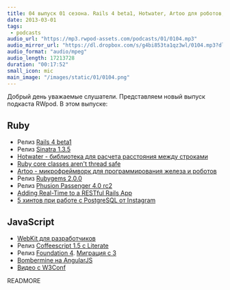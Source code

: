 ```yaml
---
title: 04 выпуск 01 сезона. Rails 4 beta1, Hotwater, Artoo для роботов, а WebKit для разработчиков
date: 2013-03-01
tags:
 - podcasts
audio_url: "https://mp3.rwpod-assets.com/podcasts/01/0104.mp3"
audio_mirror_url: "https://dl.dropbox.com/s/g4bi853ta1qz3wl/0104.mp3?dl=1"
audio_format: "audio/mpeg"
audio_length: 17213728
duration: "00:17:52"
small_icon: mic
main_image: "/images/static/01/0104.png"
---
```


Добрый день уважаемые слушатели. Представляем новый выпуск подкаста RWpod. В этом выпуске:

## Ruby

 - Релиз [Rails 4 beta1](http://weblog.rubyonrails.org/2013/2/25/Rails-4-0-beta1/)
 - Релиз [Sinatra 1.3.5](http://www.rubyflow.com/items/8970-sinatra-1-3-5-release)
 - [Hotwater - библиотека для расчета расстояния между строками](https://github.com/colinsurprenant/hotwater)
 - [Ruby core classes aren't thread safe](http://www.jstorimer.com/newsletter/ruby-core-classes-arent-thread-safe.html)
 - [Artoo - микрофреймворк для программирования железа и роботов](http://artoo.io/)
 - Релиз [Rubygems 2.0.0](http://blog.rubygems.org/2013/02/24/2.0.0-released.html)
 - Релиз [Phusion Passenger 4.0 rc2](http://blog.phusion.nl/2013/02/27/phusion-passenger-4-0-release-candidate-2/)
 - [Adding Real-Time to a RESTful Rails App](http://liamkaufman.com/blog/2013/02/27/adding-real-time-to-a-restful-rails-app/)
 - [5 хинтов при работе с PostgreSQL от Instagram](http://instagram-engineering.tumblr.com/post/40781627982/handling-growth-with-postgres-5-tips-from-instagram)

## JavaScript

 - [WebKit для разработчиков](http://paulirish.com/2013/webkit-for-developers/)
 - Релиз [Coffeescript 1.5 c Literate](http://coffeescript.org/#literate)
 - Релиз [Foundation 4](http://foundation.zurb.com/). [Миграция c 3](http://foundation.zurb.com/migration.php)
 - [Bombermine на AngularJS](http://bombermine.com/)
 - [Видео с W3Conf](http://www.youtube.com/user/W3Conf/)


READMORE

